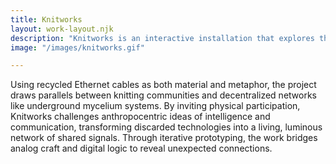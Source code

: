 ```yaml
---
title: Knitworks
layout: work-layout.njk
description: "Knitworks is an interactive installation that explores the intersection of fiber arts and digital infrastructure."
image: "/images/knitworks.gif"

---
```


 Using recycled Ethernet cables as both material and metaphor, the project draws parallels between knitting communities and decentralized networks like underground mycelium systems. By inviting physical participation, Knitworks challenges anthropocentric ideas of intelligence and communication, transforming discarded technologies into a living, luminous network of shared signals. Through iterative prototyping, the work bridges analog craft and digital logic to reveal unexpected connections.

